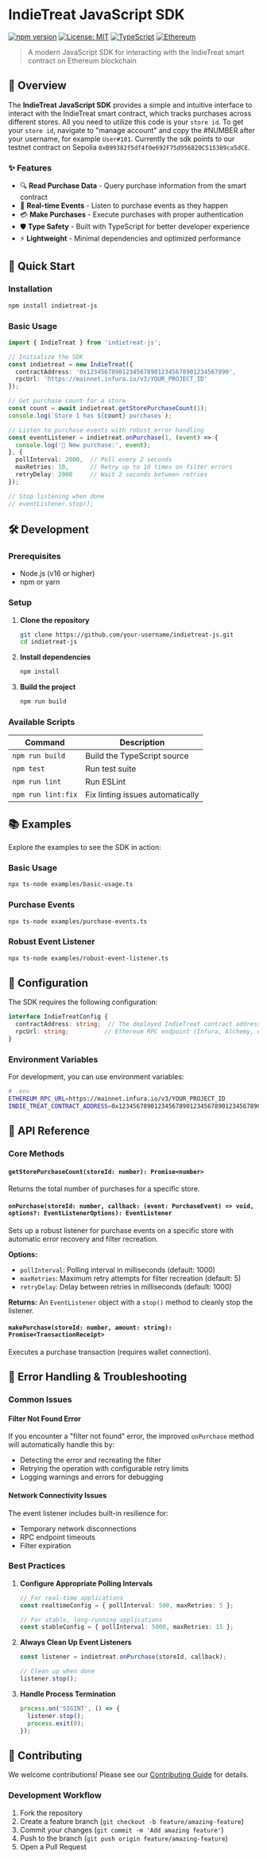# IndieTreat JavaScript SDK

[![npm version](https://badge.fury.io/js/indietreat-js.svg)](https://badge.fury.io/js/indietreat-js)
[![License: MIT](https://img.shields.io/badge/License-MIT-yellow.svg)](https://opensource.org/licenses/MIT)
[![TypeScript](https://img.shields.io/badge/TypeScript-007ACC?logo=typescript&logoColor=white)](https://www.typescriptlang.org/)
[![Ethereum](https://img.shields.io/badge/Ethereum-3C3C3D?logo=ethereum&logoColor=white)](https://ethereum.org/)

> A modern JavaScript SDK for interacting with the IndieTreat smart contract on Ethereum blockchain

## 📖 Overview

The **IndieTreat JavaScript SDK** provides a simple and intuitive interface to interact with the IndieTreat smart contract, which tracks purchases across different stores.
All you need to utilize this code is your `store id`. To get your `store id`, navigate to "manage account" and copy the #NUMBER after your username, for example `User#101`.
Currently the sdk points to our testnet contract on Sepolia `0xB99382f5df4f0e692F75d956820C515389ca5dCE`.

### ✨ Features

- 🔍 **Read Purchase Data** - Query purchase information from the smart contract
- 📡 **Real-time Events** - Listen to purchase events as they happen
- 💳 **Make Purchases** - Execute purchases with proper authentication
- 🛡️ **Type Safety** - Built with TypeScript for better developer experience
- ⚡ **Lightweight** - Minimal dependencies and optimized performance

## 🚀 Quick Start

### Installation

```bash
npm install indietreat-js
```

### Basic Usage

```typescript
import { IndieTreat } from 'indietreat-js';

// Initialize the SDK
const indietreat = new IndieTreat({
  contractAddress: '0x1234567890123456789012345678901234567890',
  rpcUrl: 'https://mainnet.infura.io/v3/YOUR_PROJECT_ID'
});

// Get purchase count for a store
const count = await indietreat.getStorePurchaseCount(1);
console.log(`Store 1 has ${count} purchases`);

// Listen to purchase events with robust error handling
const eventListener = indietreat.onPurchase(1, (event) => {
  console.log('🎉 New purchase:', event);
}, {
  pollInterval: 2000,  // Poll every 2 seconds
  maxRetries: 10,      // Retry up to 10 times on filter errors
  retryDelay: 2000     // Wait 2 seconds between retries
});

// Stop listening when done
// eventListener.stop();
```

## 🛠️ Development

### Prerequisites

- Node.js (v16 or higher)
- npm or yarn

### Setup

1. **Clone the repository**
   ```bash
   git clone https://github.com/your-username/indietreat-js.git
   cd indietreat-js
   ```

2. **Install dependencies**
   ```bash
   npm install
   ```

3. **Build the project**
   ```bash
   npm run build
   ```

### Available Scripts

| Command | Description |
|---------|-------------|
| `npm run build` | Build the TypeScript source |
| `npm test` | Run test suite |
| `npm run lint` | Run ESLint |
| `npm run lint:fix` | Fix linting issues automatically |

## 📚 Examples

Explore the examples to see the SDK in action:

### Basic Usage
```bash
npx ts-node examples/basic-usage.ts
```

### Purchase Events
```bash
npx ts-node examples/purchase-events.ts
```

### Robust Event Listener
```bash
npx ts-node examples/robust-event-listener.ts
```

## 🔧 Configuration

The SDK requires the following configuration:

```typescript
interface IndieTreatConfig {
  contractAddress: string;  // The deployed IndieTreat contract address
  rpcUrl: string;          // Ethereum RPC endpoint (Infura, Alchemy, etc.)
}
```

### Environment Variables

For development, you can use environment variables:

```bash
# .env
ETHEREUM_RPC_URL=https://mainnet.infura.io/v3/YOUR_PROJECT_ID
INDIE_TREAT_CONTRACT_ADDRESS=0x1234567890123456789012345678901234567890
```

## 📖 API Reference

### Core Methods

#### `getStorePurchaseCount(storeId: number): Promise<number>`
Returns the total number of purchases for a specific store.

#### `onPurchase(storeId: number, callback: (event: PurchaseEvent) => void, options?: EventListenerOptions): EventListener`
Sets up a robust listener for purchase events on a specific store with automatic error recovery and filter recreation.

**Options:**
- `pollInterval`: Polling interval in milliseconds (default: 1000)
- `maxRetries`: Maximum retry attempts for filter recreation (default: 5)
- `retryDelay`: Delay between retries in milliseconds (default: 1000)

**Returns:** An `EventListener` object with a `stop()` method to cleanly stop the listener.

#### `makePurchase(storeId: number, amount: string): Promise<TransactionReceipt>`
Executes a purchase transaction (requires wallet connection).

## 🔧 Error Handling & Troubleshooting

### Common Issues

#### Filter Not Found Error
If you encounter a "filter not found" error, the improved `onPurchase` method will automatically handle this by:
- Detecting the error and recreating the filter
- Retrying the operation with configurable retry limits
- Logging warnings and errors for debugging

#### Network Connectivity Issues
The event listener includes built-in resilience for:
- Temporary network disconnections
- RPC endpoint timeouts
- Filter expiration

### Best Practices

1. **Configure Appropriate Polling Intervals**
   ```typescript
   // For real-time applications
   const realtimeConfig = { pollInterval: 500, maxRetries: 5 };
   
   // For stable, long-running applications
   const stableConfig = { pollInterval: 5000, maxRetries: 15 };
   ```

2. **Always Clean Up Event Listeners**
   ```typescript
   const listener = indietreat.onPurchase(storeId, callback);
   
   // Clean up when done
   listener.stop();
   ```

3. **Handle Process Termination**
   ```typescript
   process.on('SIGINT', () => {
     listener.stop();
     process.exit(0);
   });
   ```

## 🤝 Contributing

We welcome contributions! Please see our [Contributing Guide](CONTRIBUTING.md) for details.

### Development Workflow

1. Fork the repository
2. Create a feature branch (`git checkout -b feature/amazing-feature`)
3. Commit your changes (`git commit -m 'Add amazing feature'`)
4. Push to the branch (`git push origin feature/amazing-feature`)
5. Open a Pull Request
